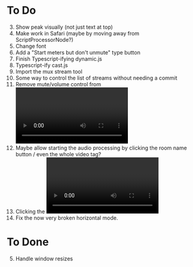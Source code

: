 # To Do

3. Show peak visually (not just text at top)
4. Make work in Safari (maybe by moving away from ScriptProcessorNode?)
5. Change font
6. Add a "Start meters but don't unmute" type button
7. Finish Typescript-ifying dynamic.js
8. Typescript-ify cast.js
9. Import the mux stream tool
10. Some way to control the list of streams without needing a commit
11. Remove mute/volume control from <video> tags
12. Maybe allow starting the audio processing by clicking the room name button / even the whole video tag?
13. Clicking the <video> shouldn't pause the stream
14. Fix the now very broken horizontal mode.

# To Done

5. Handle window resizes
